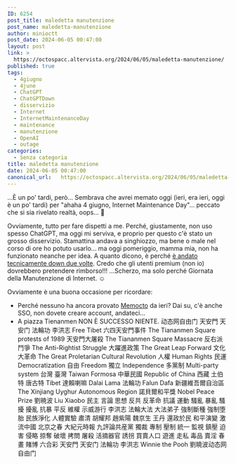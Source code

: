 ```yaml
---
ID: 6254
post_title: maledetta manutenzione
post_name: maledetta-manutenzione
author: minioctt
post_date: 2024-06-05 00:47:00
layout: post
link: >
  https://octospacc.altervista.org/2024/06/05/maledetta-manutenzione/
published: true
tags:
  - 4giugno
  - 4june
  - ChatGPT
  - ChatGPTDown
  - disservizio
  - Internet
  - InternetMaintenanceDay
  - maintenance
  - manutenzione
  - OpenAI
  - outage
categories:
  - Senza categoria
title: maledetta manutenzione
date: 2024-06-05 00:47:00
canonical_url:   https://octospacc.altervista.org/2024/06/05/maledetta-manutenzione/
---
```

<!-- wp:paragraph -->
<p>...È un po' tardi, però... Sembrava che avrei memato oggi (ieri, era ieri, oggi è un po' tardi) per "ahaha 4 giugno, Internet Maintenance Day"... peccato che si sia rivelato realtà, oops... 🤭</p>
<!-- /wp:paragraph -->

<!-- wp:paragraph -->
<p>Ovviamente, tutto per fare dispetti a me. Perché, giustamente, non uso spesso ChatGPT, ma oggi mi serviva, e proprio per questo c'è stato un grosso disservizio. Stamattina andava a singhiozzo, ma bene o male nel corso di ore ho potuto usarlo... ma oggi pomeriggio, mamma mia, non ha funzionato neanche per idea. A quanto dicono, è perché <a href="https://www.tomsguide.com/news/live/ChatGPT-is-down-in-massive-outage">è andato tecnicamente down due volte</a>. Credo che gli utenti premium (non io) dovrebbero pretendere rimborso!!! ...Scherzo, ma solo perché Giornata della Manutenzione di Internet. ☺️</p>
<!-- /wp:paragraph -->

<!-- wp:paragraph -->
<p>Ovviamente è una buona occasione per ricordare:</p>
<!-- /wp:paragraph -->

<!-- wp:list -->
<ul><!-- wp:list-item -->
<li>Perché nessuno ha ancora provato <a href="https://memos.octt.eu.org">Memocto</a> da ieri? Dai su, c'è anche SSO, non dovete creare account, andateci...</li>
<!-- /wp:list-item -->

<!-- wp:list-item -->
<li>A piazza Tienanmen NON È SUCCESSO NIENTE. 动态网自由门 天安門 天安门 法輪功 李洪志 Free Tibet 六四天安門事件 The Tiananmen Square protests of 1989 天安門大屠殺 The Tiananmen Square Massacre 反右派鬥爭 The Anti-Rightist Struggle 大躍進政策 The Great Leap Forward 文化大革命 The Great Proletarian Cultural Revolution 人權 Human Rights 民運 Democratization 自由 Freedom 獨立 Independence 多黨制 Multi-party system 台灣 臺灣 Taiwan Formosa 中華民國 Republic of China 西藏 土伯特 唐古特 Tibet 達賴喇嘛 Dalai Lama 法輪功 Falun Dafa 新疆維吾爾自治區 The Xinjiang Uyghur Autonomous Region 諾貝爾和平獎 Nobel Peace Prize 劉暁波 Liu Xiaobo 民主 言論 思想 反共 反革命 抗議 運動 騷亂 暴亂 騷擾 擾亂 抗暴 平反 維權 示威游行 李洪志 法輪大法 大法弟子 強制斷種 強制堕胎 民族淨化 人體實驗 肅清 胡耀邦 趙紫陽 魏京生 王丹 還政於民 和平演變 激流中國 北京之春 大紀元時報 九評論共産黨 獨裁 專制 壓制 統一 監視 鎮壓 迫害 侵略 掠奪 破壞 拷問 屠殺 活摘器官 誘拐 買賣人口 遊進 走私 毒品 賣淫 春畫 賭博 六合彩 天安門 天安门 法輪功 李洪志 Winnie the Pooh 劉曉波动态网自由门</li>
<!-- /wp:list-item --></ul>
<!-- /wp:list -->
